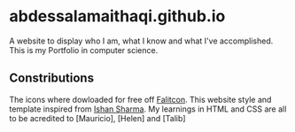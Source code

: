 # abdessalamaithaqi.github.io

A website to display who I am, what I know and what I've accomplished. This is my Portfolio in computer science.

## Constributions

The icons where dowloaded for free off [Falitcon](https://www.flaticon.com/). This website style and template inspired from [Ishan Sharma](https://github.com/ishandeveloper). My learnings in HTML and CSS are all to be acredited to [Mauricio], [Helen] and [Talib]
